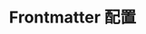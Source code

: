 ---
title: Frontmatter 配置
icon: neo-meibi
order: 2
comment: false
article: false
collapsible: false
---